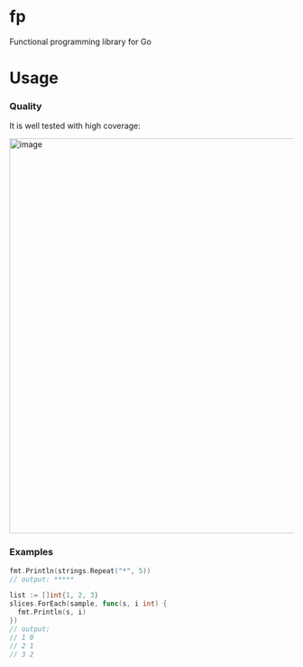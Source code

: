 # fp
Functional programming library for Go

# Usage

### Quality
It is well tested with high coverage:

<img width="700" alt="image" src="https://user-images.githubusercontent.com/16364286/218243184-2df92fdc-e433-433d-a285-5efcd3db0efc.png">

### Examples

```go
fmt.Println(strings.Repeat("*", 5))
// output: *****
```

```go
list := []int{1, 2, 3}
slices.ForEach(sample, func(s, i int) {
  fmt.Println(s, i)
})
// output:
// 1 0
// 2 1
// 3 2
```

